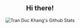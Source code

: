 <div align="center">
<h2> Hi there!  </h2>


<img align="center" src="https://github-readme-stats.vercel.app/api?username=KhangTran2005&theme=gruvbox_light&show_icons=true" alt="Tran Duc Khang's Github Stats">

</div>
<!--
**KhangTran2005/KhangTran2005** is a ✨ _special_ ✨ repository because its `README.md` (this file) appears on your GitHub profile.

Here are some ideas to get you started:

- 🔭 I’m currently working on ...
- 🌱 I’m currently learning ...
- 👯 I’m looking to collaborate on ...
- 🤔 I’m looking for help with ...
- 💬 Ask me about ...
- 📫 How to reach me: ...
- 😄 Pronouns: ...
- ⚡ Fun fact: ...
-->
